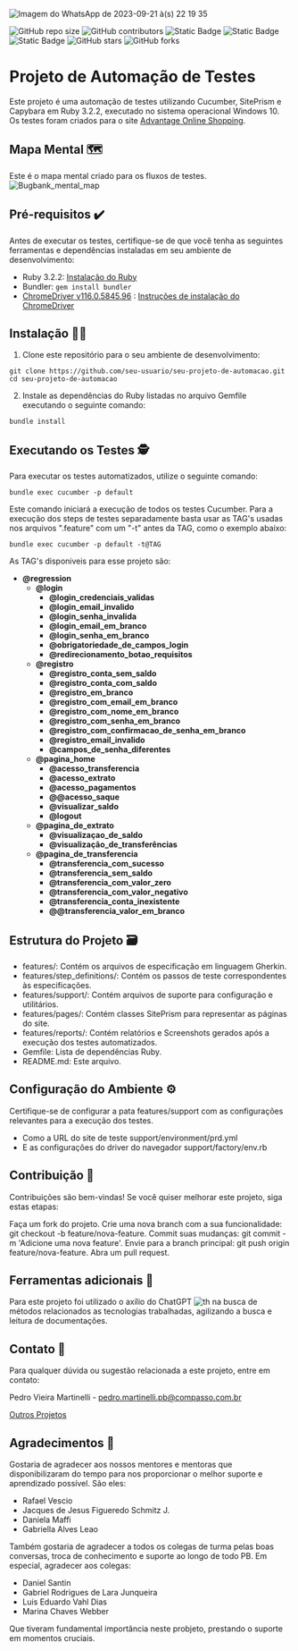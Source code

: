 ![Imagem do WhatsApp de 2023-09-21 à(s) 22 19 35](https://github.com/pedroomartinelli/PB_Sprint6/assets/141445664/d29b474e-b5e9-4e3e-ba09-177fd326b15c)

![GitHub repo size](https://img.shields.io/github/repo-size/pedroomartinelli/PB_Sprint5)
![GitHub contributors](https://img.shields.io/github/contributors/pedroomartinelli/PB_Sprint5)
![Static Badge](https://img.shields.io/badge/pedr1o-%20100%25-green?logo=cucumber&label=Coverage%20Tests&labelColor=black&color=Green)
![Static Badge](https://img.shields.io/badge/Status-Development-yellow?label=Status&labelColor=black&color=yellow)
![Static Badge](https://img.shields.io/badge/Programming%20Language-Ruby3.2.2-red?logo=ruby&label=Programming%20Language&labelColor=black&color=red) 
![GitHub stars](https://img.shields.io/github/stars/pedroomartinelli/PB_Sprint5?style=social)
![GitHub forks](https://img.shields.io/github/forks/pedroomartinelli/PB_Sprint5?style=social)

# Projeto de Automação de Testes

Este projeto é uma automação de testes utilizando Cucumber, SitePrism e Capybara em Ruby 3.2.2, executado no sistema operacional Windows 10. Os testes foram criados para o site [Advantage Online Shopping](http://www.advantageonlineshopping.com/#/).

## Mapa Mental 🗺️
Este é o mapa mental criado para os fluxos de testes.
![Bugbank_mental_map](https://github.com/pedroomartinelli/PB_Sprint6/assets/141445664/b73e134d-b921-47d4-ba70-ec65211fa00f)

## Pré-requisitos ✔️

Antes de executar os testes, certifique-se de que você tenha as seguintes ferramentas e dependências instaladas em seu ambiente de desenvolvimento:

- Ruby 3.2.2: [Instalação do Ruby](https://www.ruby-lang.org/pt/documentation/installation/)
- Bundler: `gem install bundler`
- [ChromeDriver v116.0.5845.96](https://googlechromelabs.github.io/chrome-for-testing/#stable) : [Instruções de instalação do ChromeDriver](https://sites.google.com/chromium.org/driver/)

## Instalação 👨‍🔧

1. Clone este repositório para o seu ambiente de desenvolvimento:

~~~
git clone https://github.com/seu-usuario/seu-projeto-de-automacao.git
cd seu-projeto-de-automacao
~~~


2. Instale as dependências do Ruby listadas no arquivo Gemfile executando o seguinte comando:

~~~
bundle install
~~~

## Executando os Testes 🕵️
Para executar os testes automatizados, utilize o seguinte comando:

~~~
bundle exec cucumber -p default
~~~

Este comando iniciará a execução de todos os testes Cucumber. Para a execução dos steps de testes separadamente basta usar as TAG's usadas nos arquivos ".feature" com um "-t" antes da TAG, como o exemplo abaixo:

~~~
bundle exec cucumber -p default -t@TAG
~~~

As TAG's disponiveis para esse projeto são:
* **@regression**
  * **@login**
    * **@login_credenciais_validas**
    * **@login_email_invalido**
    * **@login_senha_invalida**
    * **@login_email_em_branco**
    * **@login_senha_em_branco**
    * **@obrigatoriedade_de_campos_login**
    * **@redirecionamento_botao_requisitos**
  * **@registro**
    * **@registro_conta_sem_saldo**
    * **@registro_conta_com_saldo**
    * **@registro_em_branco**
    * **@registro_com_email_em_branco**
    * **@registro_com_nome_em_branco**
    * **@registro_com_senha_em_branco**
    * **@registro_com_confirmacao_de_senha_em_branco**
    * **@registro_email_invalido**
    * **@campos_de_senha_diferentes**
  * **@pagina_home**
    * **@acesso_transferencia**
    * **@acesso_extrato**
    * **@acesso_pagamentos**
    * **@@acesso_saque**
    * **@visualizar_saldo**
    * **@logout**
  * **@pagina_de_extrato**
    * **@visualizaçao_de_saldo**
    * **@visualização_de_transferências**
  * **@pagina_de_transferencia**
    * **@transferencia_com_sucesso**
    * **@transferencia_sem_saldo**
    * **@transferencia_com_valor_zero**
    * **@transferencia_com_valor_negativo**
    * **@transferencia_conta_inexistente**
    * **@@transferencia_valor_em_branco**



## Estrutura do Projeto 🗃️ 
* features/: Contém os arquivos de especificação em linguagem Gherkin.
* features/step_definitions/: Contém os passos de teste correspondentes às especificações.
* features/support/: Contém arquivos de suporte para configuração e utilitários.
* features/pages/: Contém classes SitePrism para representar as páginas do site.
* features/reports/: Contém relatórios e Screenshots gerados após a execução dos testes automatizados.
* Gemfile: Lista de dependências Ruby.
* README.md: Este arquivo.

## Configuração do Ambiente ⚙️
Certifique-se de configurar a pata features/support com as configurações relevantes para a execução dos testes.
* Como a URL do site de teste support/environment/prd.yml
* E as configurações do driver do navegador support/factory/env.rb

## Contribuição 🤝
Contribuições são bem-vindas! Se você quiser melhorar este projeto, siga estas etapas:

Faça um fork do projeto.
Crie uma nova branch com a sua funcionalidade: git checkout -b feature/nova-feature.
Commit suas mudanças: git commit -m 'Adicione uma nova feature'.
Envie para a branch principal: git push origin feature/nova-feature.
Abra um pull request.

## Ferramentas adicionais 🔧
Para este projeto foi utilizado o axílio do ChatGPT ![th](https://github.com/pedroomartinelli/PB_Sprint6/assets/141445664/01aebb6a-6f5d-4a4f-943c-01eba2fad321)
  na busca de métodos relacionados as tecnologias trabalhadas, agilizando a busca e leitura de documentações.

## Contato 📧
Para qualquer dúvida ou sugestão relacionada a este projeto, entre em contato:

Pedro Vieira Martinelli - pedro.martinelli.pb@compasso.com.br

[Outros Projetos](https://github.com/pedroomartinelli?tab=repositories)

## Agradecimentos 🙏

Gostaria de agradecer aos nossos mentores e mentoras que disponibilizaram do tempo para nos proporcionar o melhor suporte e aprendizado possível. São eles:

* Rafael Vescio
* Jacques de Jesus Figueredo Schmitz J.
* Daniela Maffi
* Gabriella Alves Leao

Também gostaria de agradecer a todos os colegas de turma pelas boas conversas, troca de conhecimento e suporte ao longo de todo PB. Em especial, agradecer aos colegas:

* Daniel Santin
* Gabriel Rodrigues de Lara Junqueira
* Luis Eduardo Vahl Dias
* Marina Chaves Webber

Que tiveram fundamental importância neste probjeto, prestando o suporte em momentos cruciais.
